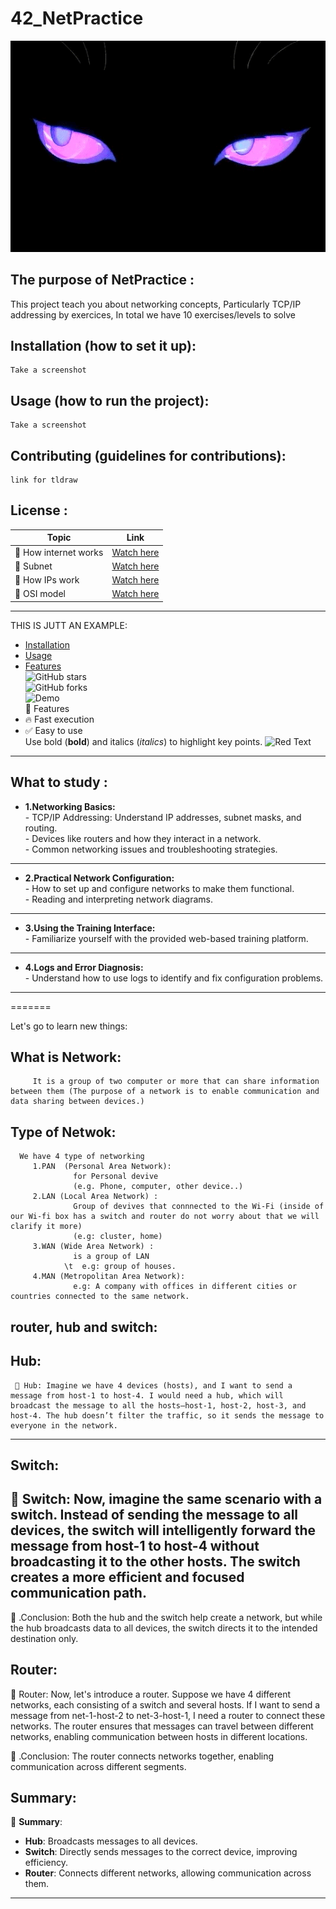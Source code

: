 # 42_NetPractice
<!--this is the other way to  ![Feature Demo](images/𝔢𝔩𝔡𝔯𝔦𝔱𝔠𝔥%20ᖭི༏ᖫྀ.gif) -->



<img src="/images/𝔢𝔩𝔡𝔯𝔦𝔱𝔠𝔥 ᖭི༏ᖫྀ.gif" width="800">

## The purpose of NetPractice :

This project teach you about networking concepts, Particularly TCP/IP addressing by exercices, In total we have
10  exercises/levels to solve  

## Installation (how to set it up):   
    Take a screenshot  
## Usage (how to run the project):    
    Take a screenshot
## Contributing (guidelines for contributions):    
    link for tldraw    
## License :    
        
| Topic               | Link |
|---------------------|------|
| 🚁 How internet works | [Watch here](https://www.youtube.com/watch?v=x3c1ih2NJEg) |    
| 🚁 Subnet           | [Watch here](https://www.youtube.com/watch?v=BWZ-MHIhqjM&list=PLIFyRwBY_4bQUE4IB5c4VPRyDoLgOdExE) |    
| 🚁 How IPs work     | [Watch here](https://www.youtube.com/watch?v=5WfiTHiU4x8&list=PLIhvC56v63IKrRHh3gvZZBAGvsvOhwrRF) |     
| 🚁 OSI model       | [Watch here](https://www.youtube.com/watch?v=LkolbURrtTs&list=PLIFyRwBY_4bRLmKfP1KnZA6rZbRHtxmXi&index=3) |    
 





-------------------------------------------------------------------------
THIS IS JUTT AN EXAMPLE:
- [Installation](#installation)  
- [Usage](#usage)  
- [Features](#features)  
![GitHub stars](https://img.shields.io/github/stars/user/repo)  
![GitHub forks](https://img.shields.io/github/forks/user/repo)  
![Demo](https://github.com/user/repo/blob/main/demo.gif)  
🚀 Features  
- 🔥 Fast execution  
- ✅ Easy to use  
Use bold (**bold**) and italics (*italics*) to highlight key points.
![Red Text](https://www.google.com/search?sca_esv=b1220a1998e9d372&q=good&udm=2&fbs=ABzOT_CWdhQLP1FcmU5B0fn3xuWpA-dk4wpBWOGsoR7DG5zJBjLjqIC1CYKD9D-DQAQS3Z76PcpKL71TDvYjBBbnH5xvWsMxGCqZDRZy-gCED0F_SV97e_sIInTfC87U2OoLyVmHKRIwLbrycUtfsdei_fTBNaAuV8q6VsTvz9n3e95FsiaUYMZ4s-tW8qWoeU7ztc1p4FEh&sa=X&ved=2ahUKEwjY6s7M8pmLAxUDX_EDHQPyAJsQtKgLegQIDRAB&biw=1920&bih=927&dpr=1#vhid=4dqJxvjv2YdIdM&vssid=mosaic)
------------------------------------------------------------------------



## What to study :   
-  **1.Networking Basics:**   
         - TCP/IP Addressing: Understand IP addresses, subnet masks, and routing.   
         - Devices like routers and how they interact in a network.   
         - Common networking issues and troubleshooting strategies.    
-------

-  **2.Practical Network Configuration:**   
         - How to set up and configure networks to make them functional.  
         - Reading and interpreting network diagrams.  
-------
-  **3.Using the Training Interface:**  
         - Familiarize yourself with the provided web-based training platform.  
-------

-  **4.Logs and Error Diagnosis:**    
         - Understand how to use logs to identify and fix configuration problems. 
-------
=======


Let's go to learn new things:   
    
## What is Network:      
         It is a group of two computer or more that can share information between them (The purpose of a network is to enable communication and data sharing between devices.)   
## Type of Netwok:   
      We have 4 type of networking    
         1.PAN  (Personal Area Network):   
                  for Personal devive    
                  (e.g. Phone, computer, other device..)   
         2.LAN (Local Area Network) :           
                  Group of devives that connnected to the Wi-Fi (inside of our Wi-fi box has a switch and router do not worry about that we will clarify it more)   
                  (e.g: cluster, home)    
         3.WAN (Wide Area Network) :    
                  is a group of LAN    
                \t  e.g: group of houses.   
         4.MAN (Metropolitan Area Network):    
                  e.g: A company with offices in different cities or countries connected to the same network.   
## router, hub and switch:

## Hub: 
     🚀 Hub: Imagine we have 4 devices (hosts), and I want to send a message from host-1 to host-4. I would need a hub, which will broadcast the message to all the hosts—host-1, host-2, host-3, and host-4. The hub doesn’t filter the traffic, so it sends the message to everyone in the network.

---
## Switch:  

🚀 Switch: Now, imagine the same scenario with a switch. Instead of sending the message to all devices, the switch will intelligently forward the message from host-1 to host-4 without broadcasting it to the other hosts. The switch creates a more efficient and focused communication path.
---
💜 .Conclusion: Both the hub and the switch help create a network, but while the hub broadcasts data to all devices, the switch directs it to the intended destination only.

## Router:  
🚀 Router: Now, let's introduce a router. Suppose we have 4 different networks, each consisting of a switch and several hosts. If I want to send a message from net-1-host-2 to net-3-host-1, I need a router to connect these networks. The router ensures that messages can travel between different networks, enabling communication between hosts in different locations.

💜 .Conclusion: The router connects networks together, enabling communication across different segments.

## Summary:  

🚀 **Summary**:
- **Hub**: Broadcasts messages to all devices.  
- **Switch**: Directly sends messages to the correct device, improving efficiency.  
- **Router**: Connects different networks, allowing communication across them.

---


